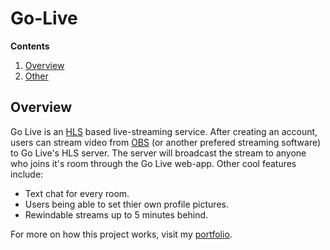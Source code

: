 # Go-Live

**Contents**
1. [Overview](#overview)
1. [Other](#other)

## Overview
Go Live is an [HLS](https://en.wikipedia.org/wiki/HTTP_Live_Streaming) based live-streaming service. After creating an account, users can stream video from [OBS](https://obsproject.com/) (or another prefered streaming software) to Go Live's HLS server. The server will broadcast the stream to anyone who joins it's room through the Go Live web-app. Other cool features include:

* Text chat for every room.
* Users being able to set thier own profile pictures.
* Rewindable streams up to 5 minutes behind.

For more on how this project works, visit my [portfolio](https://sidney-bernardin.github.io/project/?id=go_live).
